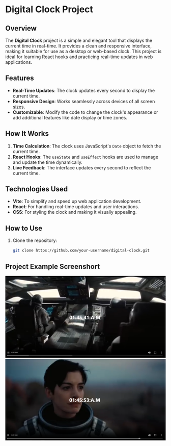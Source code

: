 # Digital Clock Project

## Overview

The **Digital Clock** project is a simple and elegant tool that displays the current time in real-time. It provides a clean and responsive interface, making it suitable for use as a desktop or web-based clock. This project is ideal for learning React hooks and practicing real-time updates in web applications.

## Features

- **Real-Time Updates**: The clock updates every second to display the current time.
- **Responsive Design**: Works seamlessly across devices of all screen sizes.
- **Customizable**: Modify the code to change the clock's appearance or add additional features like date display or time zones.

## How It Works

1. **Time Calculation**: The clock uses JavaScript's `Date` object to fetch the current time.
2. **React Hooks**: The `useState` and `useEffect` hooks are used to manage and update the time dynamically.
3. **Live Feedback**: The interface updates every second to reflect the current time.

## Technologies Used

- **Vite**: To simplify and speed up web application development.
- **React**: For handling real-time updates and user interactions.
- **CSS**: For styling the clock and making it visually appealing.

## How to Use

1. Clone the repository:
   ```bash
   git clone https://github.com/your-username/digital-clock.git
   ```

## Project Example Screenshort

![Color Picker Screenshot](<./ExampleImages/Screenshot%20(327).png>)
![Color Picker Screenshot](<./ExampleImages/Screenshot%20(328).png>)
